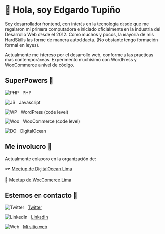 # 👋 Hola, soy Edgardo Tupiño

Soy desarrollador frontend, con interés en la tecnología desde que me regalaron mi primera computadora e iniciado oficialmente en la industria del Desarrollo Web desde el 2012.
Como muchos y pocos, la mayoría de mis HardSkills las forme de manera autodidacta. (No obstante tengo formación formal en leyes).

Actualmente me intereso por el desarrollo web, conforme a las practicas mas contemporáneas. Experimento muchísimo con WordPress y WooCommerce a nivel de código.


## SuperPowers 💪

![PHP](https://drive.google.com/uc?id=1LPqVOG2zmKX_N_sJFB2ljT6-Ts90Mmux) &nbsp; PHP

![JS](https://drive.google.com/uc?id=1YTrYW48DVlhOM9HXNDtV2Q9UXXPstoxC) &nbsp; Javascript

![WP](https://drive.google.com/uc?id=1We8c80k2wNSr1myOvDaJdyLKfAkiNx4Q) &nbsp; WordPress (code level)

![Woo](https://drive.google.com/uc?id=1-aLu41_AnDmU0Dixm_4ulzUrbnwf1cmT) &nbsp; WooCommerce (code level)

![DO](https://drive.google.com/uc?id=1XqSiiFoIpJYhj-vdiM8AEG26fO2i-aSK) &nbsp; DigitalOcean


## Me involucro 🔗

Actualmente colaboro en la organización de:

🐟 [Meetup de DigitalOcean Lima](https://www.meetup.com/es-ES/DigitalOceanLima/)

🛒 [Meetup de WooComerce Lima](https://www.meetup.com/es-ES/Lima-WooCommerce-Meetup/) 


## Estemos en contacto 📨

![Twitter](https://drive.google.com/uc?id=1_SWvrsNrVjkNWMhZcPVHx-nqmhCfVXFV) &nbsp; [Twitter](https://twitter.com/emtv)

![LinkedIn](https://drive.google.com/uc?id=1Zp_ureUaGhsZo1lIUx6FuVUBid43FBiT) &nbsp; [LinkedIn](https://www.linkedin.com/in/edgardotupino/)

![Web](https://drive.google.com/uc?id=1xAk7IsI4rjQQviqRBouWDchRnbMvk5Ld) &nbsp; [Mi sitio web](https://edgardo.tupino.dev)

